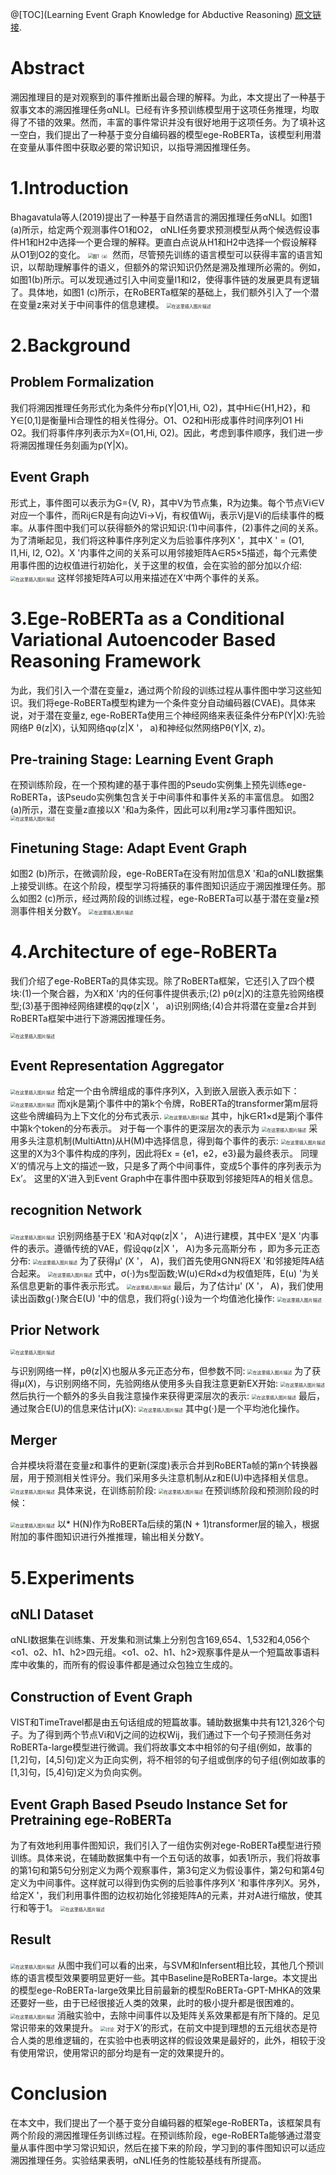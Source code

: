 @[TOC](Learning Event Graph Knowledge for Abductive Reasoning)
[原文链接](https://aclanthology.org/2021.acl-long.403.pdf).

# Abstract
溯因推理目的是对观察到的事件推断出最合理的解释。为此，本文提出了一种基于叙事文本的溯因推理任务αNLI。已经有许多预训练模型用于这项任务推理，均取得了不错的效果。然而，丰富的事件常识并没有很好地用于这项任务。为了填补这一空白，我们提出了一种基于变分自编码器的模型ege-RoBERTa，该模型利用潜在变量从事件图中获取必要的常识知识，以指导溯因推理任务。

#  1.Introduction
Bhagavatula等人(2019)提出了一种基于自然语言的溯因推理任务αNLI。如图1 (a)所示，给定两个观测事件O1和O2， αNLI任务要求预测模型从两个候选假设事件H1和H2中选择一个更合理的解释。更直白点说从H1和H2中选择一个假设解释从O1到O2的变化。
<img src="https://img-blog.csdnimg.cn/2c4871095c15477db137e8ba2b505f3a.png?x-oss-process=image#pic_center =400x200" alt="图1（a）" style="zoom:50%;" />
然而，尽管预先训练的语言模型可以获得丰富的语言知识，以帮助理解事件的语义，但额外的常识知识仍然是溯及推理所必需的。例如，如图1(b)所示。可以发现通过引入中间变量I1和I2，使得事件链的发展更具有逻辑了。具体地，如图1 (c)所示，在RoBERTa框架的基础上，我们额外引入了一个潜在变量z来对关于中间事件的信息建模。
<img src="https://img-blog.csdnimg.cn/2c82307273ac43dd8ec4c603d32362e0.png?x-oss-process=image#pic_center =500x230" alt="在这里插入图片描述" style="zoom:50%;" />

# 2.Background
## Problem Formalization
我们将溯因推理任务形式化为条件分布p(Y|O1,Hi, O2)，其中Hi∈{H1,H2}，和Y∈[0,1]是衡量Hi合理性的相关性得分。O1、O2和Hi形成事件时间序列O1 Hi O2。我们将事件序列表示为X=(O1,Hi, O2)。因此，考虑到事件顺序，我们进一步将溯因推理任务刻画为p(Y|X)。
## Event Graph
形式上，事件图可以表示为G={V, R}，其中V为节点集，R为边集。每个节点Vi∈V对应一个事件，而Rij∈R是有向边Vi→Vj，有权值Wij，表示Vj是Vi的后续事件的概率。从事件图中我们可以获得额外的常识知识:(1)中间事件，(2)事件之间的关系。
为了清晰起见，我们将这种事件序列定义为后验事件序列X '，其中X ' = (O1, I1,Hi, I2, O2)。X '内事件之间的关系可以用邻接矩阵A∈R5×5描述，每个元素使用事件图的边权值进行初始化，关于这里的权值，会在实验的部分加以介绍:
<img src="https://img-blog.csdnimg.cn/6974f223b01f451aacd19e0fd95b03da.png?x-oss-process=image#pic_center =350x100" alt="在这里插入图片描述" style="zoom:50%;" />
这样邻接矩阵A可以用来描述在X‘中两个事件的关系。

# 3.Ege-RoBERTa as a Conditional Variational Autoencoder Based Reasoning Framework
为此，我们引入一个潜在变量z，通过两个阶段的训练过程从事件图中学习这些知识。我们将ege-RoBERTa模型构建为一个条件变分自动编码器(CVAE)。具体来说，对于潜在变量z, ege-RoBERTa使用三个神经网络来表征条件分布P(Y|X):先验网络P θ(z|X)，认知网络qφ(z|X '， a)和神经似然网络Pθ(Y|X, z)。
## Pre-training Stage: Learning Event Graph
在预训练阶段，在一个预构建的基于事件图的Pseudo实例集上预先训练ege-RoBERTa，该Pseudo实例集包含关于中间事件和事件关系的丰富信息。
如图2 (a)所示，潜在变量z直接以X '和a为条件，因此可以利用z学习事件图知识。
<img src="https://img-blog.csdnimg.cn/5b4fbf00adc8432ebab9f63768eeecd4.png?x-oss-process=image#pic_center =300x200" alt="在这里插入图片描述" style="zoom:50%;" />

## Finetuning Stage: Adapt Event Graph
如图2 (b)所示，在微调阶段，ege-RoBERTa在没有附加信息X '和a的αNLI数据集上接受训练。在这个阶段，模型学习将捕获的事件图知识适应于溯因推理任务。那么如图2 (c)所示，经过两阶段的训练过程，ege-RoBERTa可以基于潜在变量z预测事件相关分数Y。
<img src="https://img-blog.csdnimg.cn/bdbb8973e2d648f295247204fb4df4aa.png?x-oss-process=image#pic_center =500x240" alt="在这里插入图片描述" style="zoom:50%;" />

# 4.Architecture of ege-RoBERTa
我们介绍了ege-RoBERTa的具体实现。除了RoBERTa框架，它还引入了四个模块:(1)一个聚合器，为X和X '内的任何事件提供表示;(2) pθ(z|X)的注意先验网络模型;(3)基于图神经网络建模的qφ(z|X '， a)识别网络;(4)合并将潜在变量z合并到RoBERTa框架中进行下游溯因推理任务。

<img src="https://img-blog.csdnimg.cn/3db69b3c094d49b2a48b5b6be0135883.png?x-oss-process=image#pic_center =600x600" alt="在这里插入图片描述" style="zoom:50%;" />

## Event Representation Aggregator
<img src="https://img-blog.csdnimg.cn/b54344b005bb4067b232ffe7395e8001.png?x-oss-process=image#pic_center =400x400" alt="在这里插入图片描述" style="zoom:50%;" />
给定一个由令牌组成的事件序列X，入到嵌入层嵌入表示如下：
<img src="https://img-blog.csdnimg.cn/95ca1c3fe1f94a7bb4b01dfbe9fbd1aa.png#pic_center =300x40" alt="在这里插入图片描述" style="zoom:50%;" />
而xjk是第j个事件中的第k个令牌，RoBERTa的transformer第m层将这些令牌编码为上下文化的分布式表示.
<img src="https://img-blog.csdnimg.cn/5067f7d7ee1c459890aa6a0b33d13d42.png#pic_center =400x40" alt="在这里插入图片描述" style="zoom:50%;" />
其中，hjk∈R1×d是第j个事件中第k个token的分布表示。
对于每一个事件的更深层次的表示为
<img src="https://img-blog.csdnimg.cn/76e244de5be641039a435341267ff042.png#pic_center =160x40" alt="在这里插入图片描述" style="zoom:50%;" />
采用多头注意机制(MultiAttn)从H(M)中选择信息，得到每个事件的表示:
<img src="https://img-blog.csdnimg.cn/e6ac70f8666e4e82b3d6e424d7993a49.png#pic_center =360x50" alt="在这里插入图片描述" style="zoom:50%;" />
这里的X为3个事件构成的序列，因此将Ex = {e1，e2，e3}最为最终表示。
同理X‘的情况与上文的描述一致，只是多了两个中间事件，变成5个事件的序列表示为Ex’。
这里的X‘进入到Event Graph中在事件图中获取到邻接矩阵A的相关信息。

## recognition Network
<img src="https://img-blog.csdnimg.cn/d6190bf143544e39b5bdc5f34f3715af.png?x-oss-process=image#pic_center =300x200" alt="在这里插入图片描述" style="zoom:50%;" />
识别网络基于EX '和A对qφ(z|X '， A)进行建模，其中EX '是X '内事件的表示。遵循传统的VAE，假设qφ(z|X '， A)为多元高斯分布
，即为多元正态分布:
<img src="https://img-blog.csdnimg.cn/1fe707c388ba4873b11a22f44d70d0d2.png#pic_center =360x60" alt="在这里插入图片描述" style="zoom:50%;" />
为了获得µ' (X '， A)，我们首先使用GNN将EX '和邻接矩阵A结合起来。
<img src="https://img-blog.csdnimg.cn/1c132cf120424a07a24e1cf17517951e.png#pic_center =320x50" alt="在这里插入图片描述" style="zoom:50%;" />
式中，σ(·)为s型函数;W(u)∈Rd×d为权值矩阵，E(u) '为关系信息更新的事件表示形式。
<img src="https://img-blog.csdnimg.cn/1fa83800eb7d496dafadf1eb585af71e.png#pic_center =400x50" alt="在这里插入图片描述" style="zoom:50%;" />
最后，为了估计µ' (X '， A)，我们使用读出函数g(·)聚合E(U) '中的信息，我们将g(·)设为一个均值池化操作:
<img src="https://img-blog.csdnimg.cn/cff9f627487c47c6a2ebc428787484c2.png#pic_center =360x50" alt="在这里插入图片描述" style="zoom:50%;" />

## Prior Network
<img src="https://img-blog.csdnimg.cn/c1c3926046e447d1b30080864c0e17bd.png?x-oss-process=image#pic_center =300x200" alt="在这里插入图片描述" style="zoom:50%;" />

与识别网络一样，pθ(z|X)也服从多元正态分布，但参数不同:
<img src="https://img-blog.csdnimg.cn/b619199c6da142f0a2d27177df2d2a1a.png#pic_center =360x50" alt="在这里插入图片描述" style="zoom:50%;" />
为了获得µ(X)，与识别网络不同，先验网络从使用多头自我注意更新EX开始:
<img src="https://img-blog.csdnimg.cn/d37e6c52b9824ca8b18ab97bb727cbac.png#pic_center =360x50" alt="在这里插入图片描述" style="zoom:50%;" />
然后执行一个额外的多头自我注意操作来获得更深层次的表示:
<img src="https://img-blog.csdnimg.cn/ebf3124dcb764f50a585adfb1cf842ea.png#pic_center =390x35" alt="在这里插入图片描述" style="zoom:50%;" />
最后，通过聚合E(U)的信息来估计µ(X):
<img src="https://img-blog.csdnimg.cn/77d16f3603264574b0c5c22fff656f19.png#pic_center =360x50" alt="在这里插入图片描述" style="zoom:50%;" />
其中g(·)是一个平均池化操作。

## Merger
合并模块将潜在变量z和事件的更新(深度)表示合并到RoBERTa帧的第n个转换器层，用于预测相关性评分。我们采用多头注意机制从z和E(U)中选择相关信息。
<img src="https://img-blog.csdnimg.cn/20291706401a413896071ecae859507e.png?x-oss-process=image#pic_center =360x300" alt="在这里插入图片描述" style="zoom: 50%;" />
具体来说，在训练前阶段:
<img src="https://img-blog.csdnimg.cn/ea52bf734e174039962f0ef3e4faa5d3.png#pic_center =360x50" alt="在这里插入图片描述" style="zoom:50%;" />
在预训练阶段和预测阶段的时候：

<img src="https://img-blog.csdnimg.cn/86d8a0d72f81491e88f84b0309462619.png#pic_center =360x50" alt="在这里插入图片描述" style="zoom:50%;" />
以* H(N)作为RoBERTa后续的第(N + 1)transformer层的输入，根据附加的事件图知识进行外推推理，输出相关分数Y。

# 5.Experiments
## αNLI Dataset

αNLI数据集在训练集、开发集和测试集上分别包含169,654、1,532和4,056个<o1、o2、h1、h2>四元组。<o1、o2、h1、h2>观察事件是从一个短篇故事语料库中收集的，而所有的假设事件都是通过众包独立生成的。
## Construction of Event Graph
VIST和TimeTravel都是由五句话组成的短篇故事。辅助数据集中共有121,326个句子。为了得到两个节点Vi和Vj之间的边权Wij，我们通过下一个句子预测任务对RoBERTa-large模型进行微调。我们将故事文本中相邻的句子组(例如，故事的[1,2]句，[4,5]句)定义为正向实例，将不相邻的句子组或倒序的句子组(例如故事的[1,3]句，[5,4]句)定义为负向实例。
## Event Graph Based Pseudo Instance Set for Pretraining ege-RoBERTa 
为了有效地利用事件图知识，我们引入了一组伪实例对ege-RoBERTa模型进行预训练。具体来说，在辅助数据集中有一个五句话的故事，如表1所示，我们将故事的第1句和第5句分别定义为两个观察事件，第3句定义为假设事件，第2句和第4句定义为中间事件。这样就可以得到伪实例的后验事件序列X '和事件序列X。另外，给定X '，我们利用事件图的边权初始化邻接矩阵A的元素，并对A进行缩放，使其行和等于1。
<img src="https://img-blog.csdnimg.cn/76870fe12d7d4354bdc3b0d25e106941.png?x-oss-process=image#pic_center =500x220" alt="在这里插入图片描述" style="zoom:50%;" />

## Result
<img src="https://img-blog.csdnimg.cn/ad38e777aaaa46a8be3e7792bc7c10e5.png?x-oss-process=image#pic_center =600x400" alt="在这里插入图片描述" style="zoom: 50%;" />
从图中我们可以看的出来，与SVM和Infersent相比较，其他几个预训练的语言模型效果要明显更好一些。其中Baseline是RoBERTa-large。本文提出的模型ege-RoBERTa-large效果比目前最新的模型RoBERTa-GPT-MHKA的效果还要好一些，由于已经很接近人类的效果，此时的极小提升都是很困难的。
<img src="https://img-blog.csdnimg.cn/4492162485fb44a399a39ed0541d0829.png?x-oss-process=image#pic_center =360x140" alt="在这里插入图片描述" style="zoom:50%;" />
消融实验中，去除中间事件以及矩阵关系效果都是有所下降的。足见常识带来的效果提升。
<img src="https://img-blog.csdnimg.cn/3276912239744821b7e92c0e1495ec85.png?x-oss-process=image#pic_center =450x180" alt="讨论" style="zoom:50%;" />
对于X’的形式，在前文中提到理想的五元组状态是符合人类的思维逻辑的，在实验中也表明这样的假设效果是最好的，此外，相较于没有使用常识，使用常识的部分均是有一定的效果提升的。

# Conclusion

在本文中，我们提出了一个基于变分自编码器的框架ege-RoBERTa，该框架具有两个阶段的溯因推理任务训练过程。在预训练阶段，ege-RoBERTa能够通过潜变量从事件图中学习常识知识，然后在接下来的阶段，学习到的事件图知识可以适应溯因推理任务。实验结果表明，αNLI任务的性能较基线有所提高。